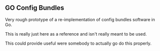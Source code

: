 GO Config Bundles
-----------------

Very rough prototype of a re-implementation of config bundles software in Go.

This is really just here as a reference and isn't really meant to be used.

This could provide useful were somebody to actually go do this properly.


